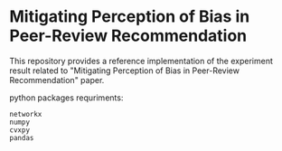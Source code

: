 # Mitigating Perception of Bias in Peer-Review Recommendation
This repository provides a reference implementation of the experiment result related to "Mitigating Perception of Bias in Peer-Review Recommendation" paper. 

python packages requriments:
```shell-script
networkx
numpy
cvxpy
pandas
```
